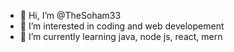 - 👋 Hi, I’m @TheSoham33
- 👀 I’m interested in coding and web developement
- 🌱 I’m currently learning java, node js, react, mern

<!---
TheSoham33/TheSoham33 is a ✨ special ✨ repository because its `README.md` (this file) appears on your GitHub profile.
You can click the Preview link to take a look at your changes.
--->
